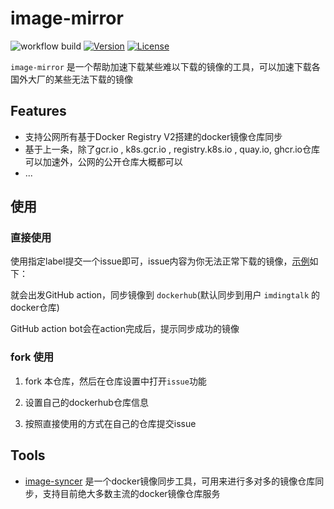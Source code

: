 

# image-mirror

![workflow build](https://github.com/imdingtalk/image-mirror/actions/workflows/image-mirror.yml/badge.svg)
[![Version](https://img.shields.io/github/v/release/imdingtalk/image-mirror)](https://github.com/imdingtalk/image-mirror/releases)
[![License](https://img.shields.io/github/license/imdingtalk/image-mirror)](https://www.apache.org/licenses/LICENSE-2.0.html)

`image-mirror` 是一个帮助加速下载某些难以下载的镜像的工具，可以加速下载各国外大厂的某些无法下载的镜像

## Features

- 支持公网所有基于Docker Registry V2搭建的docker镜像仓库同步
- 基于上一条，除了gcr.io , k8s.gcr.io , registry.k8s.io , quay.io, ghcr.io仓库可以加速外，公网的公开仓库大概都可以
- ...

## 使用
### 直接使用

使用指定label提交一个issue即可，issue内容为你无法正常下载的镜像，[示例](https://github.com/imdingtalk/image-mirror/issues/14)如下：  


就会出发GitHub action，同步镜像到 `dockerhub`(默认同步到用户 `imdingtalk` 的docker仓库)  

GitHub action bot会在action完成后，提示同步成功的镜像


### fork 使用

1. fork 本仓库，然后在仓库设置中打开`issue`功能  
2. 设置自己的dockerhub仓库信息

3. 按照直接使用的方式在自己的仓库提交issue


## Tools


- [image-syncer](https://github.com/AliyunContainerService/image-syncer)   是一个docker镜像同步工具，可用来进行多对多的镜像仓库同步，支持目前绝大多数主流的docker镜像仓库服务  



